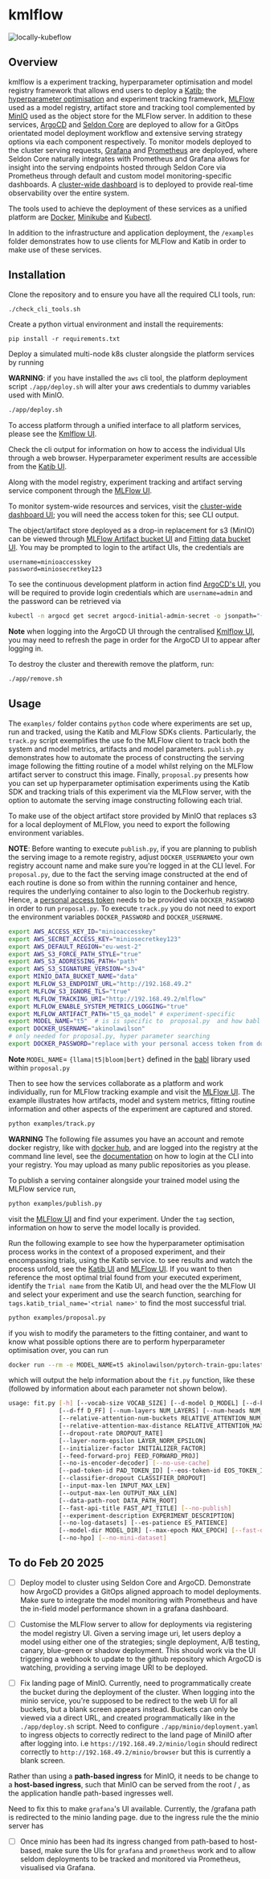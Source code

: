 # kmlflow

![](img/kflow.jpg 'locally-kubeflow')

## Overview 

kmlflow is a experiment tracking, hyperparameter optimisation and model registry framework that allows end users to deploy a [Katib](https://www.kubeflow.org/docs/components/katib/overview/); the [hyperparameter optimisation](https://en.wikipedia.org/wiki/Hyperparameter_optimization) and experiment tracking framework, [MLFlow](https://mlflow.org/) used as a model registry, artifact store and tracking tool complemented by [MinIO](https://min.io/) used as the object store for the MLFlow server. In addition to these services, [ArgoCD](https://argo-cd.readthedocs.io/en/stable/) and [Seldon Core](https://docs.seldon.io/projects/seldon-core/en/latest/index.html) are deployed to allow for a GitOps orientated model deployment workflow and extensive serving strategy options via each component respectively. To monitor models deployed to the cluster serving requests, [Grafana](https://grafana.com/) and [Prometheus](https://prometheus.io/docs/introduction/overview/) are deployed, where Seldon Core naturally integrates with Prometheus and Grafana allows for insight into the serving endpoints hosted through Seldon Core via Prometheus through default and custom model monitoring-specific dashboards. A [cluster-wide dashboard](https://github.com/kubernetes/dashboard) is to deployed to provide real-time observability over the entire system. 

The tools used to achieve the deployment of these services as a unified platform are [Docker](https://www.docker.com/), [Minikube](https://minikube.sigs.k8s.io/docs/) and [Kubectl](https://kubernetes.io/docs/reference/kubectl/). 

In addition to the infrastructure and application deployment, the `/examples` folder demonstrates how to use clients for MLFlow and Katib in order to make use of these services. 


## Installation

Clone the repository and to ensure you have all the required CLI tools, run:
```bash
./check_cli_tools.sh
```

Create a python virtual environment and install the requirements: 
```
pip install -r requirements.txt
```

Deploy a simulated multi-node k8s cluster alongside the platform services by running

**WARNING**: if you have installed the `aws` cli tool, the platform deployment script `./app/deploy.sh` will alter your aws credentials to dummy variables used with MinIO. 

```bash 
./app/deploy.sh
```

To access platform through a unified interface to all platform services, please see the [Kmlflow UI](https://192.168.49.2/kmlflow).

Check the cli output for information on how to access the individual UIs through a web browser. Hyperparameter experiment results are accessible from the [Katib UI](http://192.168.49.2/katib/).

Along with the model registry, experiment tracking and artifact serving service component through the [MLFlow UI](http://192.168.49.2/mlflow/#).

To monitor system-wide resources and services, visit the [cluster-wide dashboard UI](https://192.168.49.2/dashboard/#); you will need the access token for this; see CLI output.

The object/artifact store deployed as a drop-in replacement for s3 (MinIO) can be viewed through 
[MLFlow Artifact bucket UI](http://192.168.49.2/minio/browser/mlflow-artifacts) and [Fitting data bucket UI](http://192.168.49.2/minio/browser/data). You may be prompted to login to the artifact UIs, the credentials are 
```
username=minioaccesskey
password=miniosecretkey123
```

To see the continuous development platform in action find [ArgoCD's UI](http://192.168.49.2/argocd), you will be required to provide login credentials which are `username=admin` and the password can be retrieved via 
```bash
kubectl -n argocd get secret argocd-initial-admin-secret -o jsonpath="{.data.password}" | base64 -d
```
**Note** when logging into the ArgoCD UI through the centralised [Kmlflow UI](https://192.168.49.2/kmlflow), you may need to refresh the page in order for the ArgoCD UI to appear after logging in. 

To destroy the cluster and therewith remove the platform, run:
```bash 
./app/remove.sh
```

## Usage 

The `examples/` folder contains `python` code where experiments are set up, run and tracked, using the Katib and MLFlow SDKs clients. Particularly, the `track.py` script exemplifies the use fo the MLFlow client to track both the system and model metrics, artifacts and model parameters. `publish.py` demonstrates how to automate the process of constructing the serving image following the fitting routine of a model whilst relying on the MLFlow artifact server to construct this image. Finally, `proposal.py` presents how you can set up hyperparameter optimisation experiments using the Katib SDK and tracking trials of this experiment via the MLFlow server, with the option to automate the serving image constructing following each trial. 

To make use of the object artifact store provided by MinIO that replaces s3 for a local deployment of MLFlow, you need to export the following environment variables. 

**NOTE**: Before wanting to execute `publish.py`, if you are planning to publish the serving image to a remote registry, adjust `DOCKER_USERNAME`to your own registry account name and make sure you're logged in at the CLI level. For `proposal.py`, due to the fact the serving image constructed at the end of each routine is done so from within the running container and hence, requires the underlying container to also login to the Dockerhub registry. Hence, a [personal access token](https://docs.docker.com/security/for-developers/access-tokens/) needs to be provided via `DOCKER_PASSWORD` in order to run `proposal.py`. To execute `track.py` you do not need to export the environment variables `DOCKER_PASSWORD` and `DOCKER_USERNAME`.  

```bash
export AWS_ACCESS_KEY_ID="minioaccesskey"
export AWS_SECRET_ACCESS_KEY="miniosecretkey123"
export AWS_DEFAULT_REGION="eu-west-2"
export AWS_S3_FORCE_PATH_STYLE="true"
export AWS_S3_ADDRESSING_PATH="path"
export AWS_S3_SIGNATURE_VERSION="s3v4"
export MINIO_DATA_BUCKET_NAME="data"
export MLFLOW_S3_ENDPOINT_URL="http://192.168.49.2" 
export MLFLOW_S3_IGNORE_TLS="true"
export MLFLOW_TRACKING_URI="http://192.168.49.2/mlflow"
export MLFLOW_ENABLE_SYSTEM_METRICS_LOGGING="true"
export MLFLOW_ARTIFACT_PATH="t5_qa_model" # experiment-specific
export MODEL_NAME="t5"  # is is specific to  proposal.py  and how babl the library is configured to load models
export DOCKER_USERNAME="akinolawilson"
# only needed for proposal.py, hyper parameter searching 
export DOCKER_PASSWORD="replace with your personal access token from dockerhub"
```
**Note** `MODEL_NAME`= `{llama|t5|bloom|bert}` defined in the [babl](https://github.com/akinwilson/babl/tree/main/app/fit) library used within `proposal.py`


Then to see how the services collaborate as a platform and work individually, run for MLFlow tracking example and visit the [MLFlow UI](http://192.168.49.2/mlflow/#). The example illustrates how artifacts, model and system metrics, fitting routine information and other aspects of the experiment are captured and stored.  
```bash 
python examples/track.py
```

**WARNING**
The following file assumes you have an account and remote docker registry, like with [docker hub](https://hub.docker.com/), and are logged into the registry at the command line level, see the [documentation](https://docs.docker.com/reference/cli/docker/login/) on how to login at the CLI into your registry. You may upload as many public repositories as you please. 

To publish a serving container alongside your trained model using the MLFlow service run, 
```bash
python examples/publish.py
```
visit the [MLFlow UI](http://192.168.49.2/mlflow/#) and find your experiment. Under the `tag` section, information on how to serve the model locally is provided. 



Run the following example to see how the hyperparameter optimisation process works in the context of a proposed experiment, and their encompassing trials, using the Katib service. to see results and watch the process unfold, see the [Katib UI](http://192.168.49.2/katib/) and [MLFlow UI](http://192.168.49.2/mlflow/). If you want to then reference the most optimal trial found from your executed experiment, identify the `Trial name` from the Katib UI, and head over the the MLFlow UI and select your experiment and use the search function, searching for `tags.katib_trial_name='<trial name>'` to find the most successful trial. 
```bash
python examples/proposal.py
```

if you wish to modify the parameters to the fitting container, and want to know what possible options there are to perform hyperparameter optimisation over, you can run 
```bash 
docker run --rm -e MODEL_NAME=t5 akinolawilson/pytorch-train-gpu:latest python3 fit.py --help
```
which will output the help information about the `fit.py` function, like these (followed by information about each parameter not shown below).  
```bash
usage: fit.py [-h] [--vocab-size VOCAB_SIZE] [--d-model D_MODEL] [--d-kv D_KV]
              [--d-ff D_FF] [--num-layers NUM_LAYERS] [--num-heads NUM_HEADS]
              [--relative-attention-num-buckets RELATIVE_ATTENTION_NUM_BUCKETS]
              [--relative-attention-max-distance RELATIVE_ATTENTION_MAX_DISTANCE]
              [--dropout-rate DROPOUT_RATE]
              [--layer-norm-epsilon LAYER_NORM_EPSILON]
              [--initializer-factor INITIALIZER_FACTOR]
              [--feed-forward-proj FEED_FORWARD_PROJ]
              [--no-is-encoder-decoder] [--no-use-cache]
              [--pad-token-id PAD_TOKEN_ID] [--eos-token-id EOS_TOKEN_ID]
              [--classifier-dropout CLASSIFIER_DROPOUT]
              [--input-max-len INPUT_MAX_LEN]
              [--output-max-len OUTPUT_MAX_LEN]
              [--data-path-root DATA_PATH_ROOT]
              [--fast-api-title FAST_API_TITLE] [--no-publish]
              [--experiment-description EXPERIMENT_DESCRIPTION]
              [--no-log-datasets] [--es-patience ES_PATIENCE]
              [--model-dir MODEL_DIR] [--max-epoch MAX_EPOCH] [--fast-dev-run]
              [--no-hpo] [--no-mini-dataset]
```


## To do Feb 20 2025


- [ ] Deploy model to cluster using Seldon Core and ArgoCD. Demonstrate how ArgoCD provides a GitOps aligned approach to model deployments. Make sure to integrate the model monitoring with Prometheus and have the in-field model performance shown in a grafana dashboard. 


- [ ] Customise the MLFlow server to allow for deployments via registering the model registry UI. Given a  serving image uri, let users deploy a model using either one of the strategies; single deployment, A/B testing,  canary, blue-green or shadow deployment. This should work via the UI triggering a webhook to update to the github repository which ArgoCD is watching, providing a serving image URI to be deployed. 

- [ ] Fix landing page of MinIO. Currently, need to programmatically create the bucket during the deployment of the cluster. When logging into the minio service, you're supposed to be redirect to the web UI for all buckets, but a blank screen appears instead. Buckets can only be viewed via a direct URL, and created programmatically like in the `./app/deploy.sh` script. Need to configure `./app/minio/deployment.yaml` to ingress objects to correctly redirect to the land page of MiniIO after after logging into. i.e 
`https://192.168.49.2/minio/login` should redirect correctly to `http://192.168.49.2/minio/browser` but this is currently a blank screen.

Rather than using a **path-based ingress** for MinIO, it needs to be change to a **host-based ingress**, such that MinIO can be served from the root / , as the application handle path-based ingresses well. 

Need to fix this to make `grafana`'s UI available. Currently, the /grafana path is redirected to the minio landing page. due to the ingress rule the the minio server has 


- [ ] Once minio has been had its ingress changed from path-based to host-based, make sure the UIs for `grafana` and `prometheus` work and to allow seldom deployments to be tracked and monitored via Prometheus, visualised via Grafana. 



